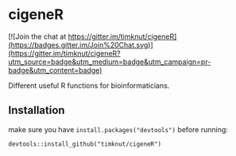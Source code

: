 # cigeneR

[![Join the chat at https://gitter.im/timknut/cigeneR](https://badges.gitter.im/Join%20Chat.svg)](https://gitter.im/timknut/cigeneR?utm_source=badge&utm_medium=badge&utm_campaign=pr-badge&utm_content=badge)

Different useful R functions for bioinformaticians.

## Installation
make sure you have `install.packages("devtools")` before running:
```
devtools::install_github("timknut/cigeneR")
```

